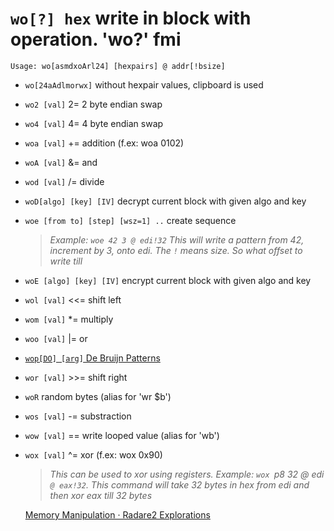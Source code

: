 <!-- TITLE: wo -->

#  `wo[?] hex` write in block with operation. 'wo?' fmi


```
Usage: wo[asmdxoArl24] [hexpairs] @ addr[!bsize]
```


- `wo[24aAdlmorwx]` without hexpair values, clipboard is used
- `wo2 [val]` 2= 2 byte endian swap
- `wo4 [val]` 4= 4 byte endian swap
- `woa [val]` += addition (f.ex: woa 0102)
- `woA [val]` &= and
- `wod [val]` /= divide
- `woD[algo] [key] [IV]` decrypt current block with given algo and key
- `woe [from to] [step] [wsz=1] ..` create sequence
  > _Example: `woe 42 3 @ edi!32` This will write a pattern from 42, increment by 3, onto edi. The `!` means size. So what offset to write till_
- `woE [algo] [key] [IV]` encrypt current block with given algo and key
- `wol [val]` <<= shift left
- `wom [val]` *= multiply
- `woo [val]` |= or
- [`wop[DO] [arg]` De Bruijn Patterns](/options/w/wo-hex-write/wop)
- `wor [val]` >>= shift right
- `woR` random bytes (alias for 'wr $b')
- `wos [val]` -= substraction
- `wow [val]` == write looped value (alias for 'wb')
- `wox [val]` ^= xor (f.ex: wox 0x90)
  > _This can be used to xor using registers. Example: `wox `p8 32 @ edi` @ eax!32`. This command will take 32 bytes in hex from edi and then xor eax till 32 bytes_

  [Memory Manipulation · Radare2 Explorations](https://monosource.gitbooks.io/radare2-explorations/content/tut2/tut2_-_mem_manip.html)
	
	<p hidden>wo wo2 wo4 woa woA wod woD woe woE wol wom woo wop wor woR wos wow wox</p>